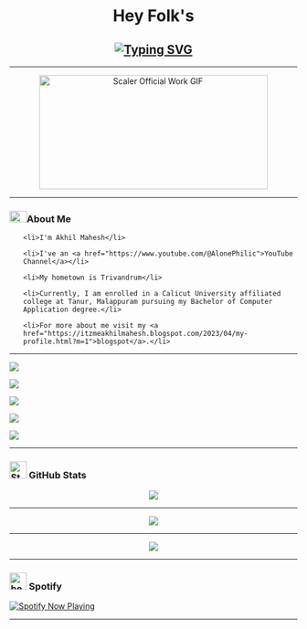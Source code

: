 <!-- Readme.md created by @Akhil-Mahesh -->

<center>

<h1>Hey Folk's</h1>

<!-- Typing SVG -->

<h2 align="center"><a href="https://git.io/typing-svg"><img src="https://readme-typing-svg.herokuapp.com?font=IM+Fell+English+SC&size=24&pause=1000&width=435&lines=Welcome+to+my+git." alt="Typing SVG" /></a></h2>

---

<!-- Gif -->

<img src="https://media.giphy.com/media/PI3QGKFN6XZUCMMqJm/giphy.gif" alt="Scaler Official Work GIF" width="400" height="200"/>

</center>

---

<!-- About Me Section -->

<h3 align="left">

<img src="https://media.giphy.com/media/3HE6QKdb3jLDLZJME1/giphy.gif" alt="About Me Gif" width="30" height="20">About Me</h3>

<ul>

    <li>I'm Akhil Mahesh</li>

    <li>I've an <a href="https://www.youtube.com/@AlonePhilic">YouTube Channel</a></li>

    <li>My hometown is Trivandrum</li>

    <li>Currently, I am enrolled in a Calicut University affiliated college at Tanur, Malappuram pursuing my Bachelor of Computer Application degree.</li>

    <li>For more about me visit my <a href="https://itzmeakhilmahesh.blogspot.com/2023/04/my-profile.html?m=1">blogspot</a>.</li>

</ul>

---

<!-- Buttons Section -->

<p align="center">

<!-- YouTube Button -->

<a href="https://www.youtube.com/AlonePhilic"><img src="https://img.shields.io/badge/YouTube-AlonePhilic-red?style=flat-square&logo=youtube"></a>

<!-- Instagram Button -->

<a href="https://instagram.com/alone.philic"><img src="https://img.shields.io/badge/Instagram-alone.philic-pink?style=flat-square&logo=instagram"></a>

<!-- Instagram Button -->

<a href="https://instagram.com/akhi_akxu"><img src="https://img.shields.io/badge/Instagram-akhi__akxu-orange?style=flat-square&logo=instagram"></a>

<!-- Blogspot Button -->

<a href="https://itzmeakhilmahesh.blogspot.com/"><img src="https://img.shields.io/badge/Blogspot-ItzmeAkhilMahesh-orange?style=flat-square&logo=blogger"></a>

<!-- Mail Button -->

<a href="mailto:akhilmahesh012@gmail.com"><img src="https://img.shields.io/badge/Mail-akhilmahesh012%40gmail.com-blue?style=flat-square&logo=gmail"></a> 

</p>

---

<!-- GitHub Stats -->

<h3 align="left">

<img src="https://media.giphy.com/media/dxn6fRlTIShoeBr69N/giphy.gif" alt="Stats Gif" width="30" height="30"> GitHub Stats</h3>

<div align="center">  

    

<!-- GitHub Streak -->

    

<img src="https://github-readme-streak-stats.herokuapp.com?user=Akhil-Mahesh&theme=black-ice&hide_border=true&stroke=00FF00&background=000000&ring=00FF00&fire=00FF00&currStreakNum=00FF00"/>

      

<hr> 

<!-- GitHub Stats -->

    

<img src="https://github-readme-stats.vercel.app/api?username=Akhil-Mahesh&theme=black-ice&show_icons=true&hide_border=true&icon_color=00FF00&text_color=00FF00&bg_color=000000"/>

      

<hr> 

<!-- Git Used Langs -->

    

<img src="https://github-readme-stats.vercel.app/api/top-langs/?username=Akhil-Mahesh&layout=compact&theme=dark&title_color=ffffff&text_color=ffffff&bg_color=000000&langs_count=10" /> 

   

</div>

---

<!-- Spotify Section -->

<h3 align="left">

<img src="https://media.giphy.com/media/tqfS3mgQU28ko/giphy.gif" alt="headphones-spongebob-squarepants" width="30" height="30"> Spotify</h3>

<a href="https://spotify-github-profile.vercel.app/api/view.svg?uid=31gvkj7oelt5axfiwpjew4l6gcwi&redirect=true"> 

  

<img src="https://spotify-github-profile.vercel.app/api/view.svg?uid=31gvkj7oelt5axfiwpjew4l6gcwi&cover_image=true&theme=novatorem&show_offline=false&background_color=121212&interchange=true&bar_color=0000ff&bar_color_cover=false" alt="Spotify Now Playing" /> 

  

</a>

 

---

<!-- Conclusion -->

<!-- Last edited: 29/04/2023 -->

<!-- Older Version Readme codes in repo go check it out -->

<!-- Don't forget to give a star. -->
